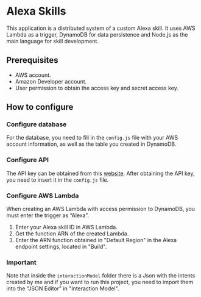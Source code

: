 # Alexa Skills

This application is a distributed system of a custom Alexa skill. It uses AWS Lambda as a trigger, DynamoDB for data persistence and Node.js as the main language for skill development.

## Prerequisites

- AWS account.
- Amazon Developer account.
- User permission to obtain the access key and secret access key.

## How to configure

### Configure database

For the database, you need to fill in the `config.js` file with your AWS account information, as well as the table you created in DynamoDB.

### Configure API

The API key can be obtained from this [website](https://openweathermap.org/api). After obtaining the API key, you need to insert it in the `config.js` file.

### Configure AWS Lambda

When creating an AWS Lambda with access permission to DynamoDB, you must enter the trigger as “Alexa”.

1. Enter your Alexa skill ID in AWS Lambda.
2. Get the function ARN of the created Lambda.
3. Enter the ARN function obtained in "Default Region" in the Alexa endpoint settings, located in "Build".

### Important

Note that inside the `interactionModel` folder there is a Json with the intents created by me and if you want to run this project, you need to import them into the "JSON Editor" in "Interaction Model".